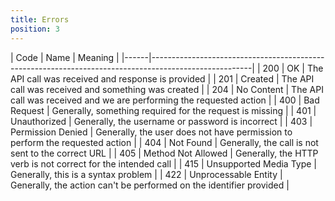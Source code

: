 ```yaml
---
title: Errors
position: 3
---
```


| Code | Name                   | Meaning                                                                      |
|------|-------------------------------------------------------------------------------------------------------|
| 200  | OK                     | The API call was received and response is provided                           |
| 201  | Created                | The API call was received and something was created                          |
| 204  | No Content             | The API call was received and we are performing the requested action         |
| 400  | Bad Request            | Generally, something required for the request is missing                     |
| 401  | Unauthorized           | Generally, the username or password is incorrect                             |
| 403  | Permission Denied      | Generally, the user does not have permission to perform the requested action |
| 404  | Not Found              | Generally, the call is not sent to the correct URL                           |
| 405  | Method Not Allowed     | Generally, the HTTP verb is not correct for the intended call                |
| 415  | Unsupported Media Type | Generally, this is a syntax problem                                          |
| 422  | Unprocessable Entity   | Generally, the action can't be performed on the identifier provided          |
